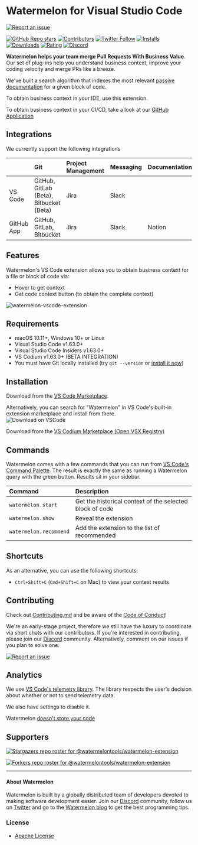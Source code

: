# Watermelon for Visual Studio Code

[![Report an issue](https://img.shields.io/badge/-Report%20an%20issue-critical)](https://github.com/watermelontools/watermelon-extension/issues)

[![GitHub Repo stars](https://img.shields.io/github/stars/watermelontools/watermelon-extension?style=flat-square)](https://github.com/watermelontools/watermelon-extension/stargazers)
[![Contributors](https://img.shields.io/github/contributors/watermelontools/watermelon-extension?style=flat-square)](https://github.com/watermelontools/watermelon-extension/graphs/contributors)
[![Twitter Follow](https://img.shields.io/twitter/follow/WatermelonTools?style=flat-square)](https://twitter.com/intent/follow?screen_name=WatermelonTools)
[![Installs](https://img.shields.io/visual-studio-marketplace/i/WatermelonTools.watermelon-tools?style=flat-square)](https://marketplace.visualstudio.com/items?itemName=WatermelonTools.watermelon-tools&ssr=false)
[![Downloads](https://img.shields.io/visual-studio-marketplace/d/WatermelonTools.watermelon-tools?style=flat-square)](https://marketplace.visualstudio.com/items?itemName=WatermelonTools.watermelon-tools&ssr=false)
[![Rating](https://img.shields.io/visual-studio-marketplace/r/WatermelonTools.watermelon-tools?style=flat-square)](https://marketplace.visualstudio.com/items?itemName=WatermelonTools.watermelon-tools&ssr=false#review-details)
[![Discord](https://img.shields.io/discord/933846506438541492?style=flat-square)](https://discord.com/invite/H4AE6b9442)

**Watermelon helps your team merge Pull Requests With Business Value**. Our set of plug-ins help you understand business context, improve your coding velocity and merge PRs like a breeze.

We've built a search algorithm that indexes the most relevant [passive documentation](https://www.watermelontools.com/post/what-is-passive-code-documentation-why-is-it-hard-to-scale-what-to-do-about-it) for a given block of code. 

To obtain business context in your IDE, use this extension.

To obtain business context in your CI/CD, take a look at our [GitHub Application](https://github.com/apps/watermelon-context)


## Integrations

We currently support the following integrations

|               | Git                                   | Project Management | Messaging | Documentation |
| :------------ | :------------------------------------ | :----------------- | :-------- | :-----------  |
| VS Code       | GitHub, GitLab (Beta), Bitbucket (Beta)    | Jira               | Slack     |               |
| GitHub App    | GitHub, GitLab, Bitbucket             | Jira               | Slack     | Notion        |
## Features

Watermelon's VS Code extension allows you to obtain business context for a file or block of code via:

- Hover to get context
- Get code context button (to obtain the complete context)

![watermelon-vscode-extension](https://i.ibb.co/3pGjBJq/IDE-1.png)

## Requirements

- macOS 10.11+, Windows 10+ or Linux
- Visual Studio Code v1.63.0+
- Visual Studio Code Insiders v1.63.0+
- VS Codium v1.63.0+ (BETA INTEGRATION)
- You must have Git locally installed (try `git --version` or [install it now](https://git-scm.com/book/en/v2/Getting-Started-Installing-Git))

## Installation

Download from the [VS Code Marketplace](https://marketplace.visualstudio.com/items?itemName=WatermelonTools.watermelon-tools).

Alternatively, you can search for "Watermelon" in VS Code's built-in extension marketplace and install from there.  
![Download on VSCode](https://user-images.githubusercontent.com/11527621/162223094-ee24a53e-7a32-49eb-ac74-d1ab4f886d11.png)

Download from the [VS Codium Marketplace (Open VSX Registry)](https://open-vsx.org/extension/WatermelonTools/watermelon-tools)

## Commands

Watermelon comes with a few commands that you can run from [VS Code's Command Palette](https://code.visualstudio.com/docs/getstarted/userinterface#_command-palette). The result is exactly the same as running a Watermelon query with the green button. Results sit in your sidebar.

| Command                | Description                                              |
| :--------------------- | :------------------------------------------------------- |
| `watermelon.start`     | Get the historical context of the selected block of code |
| `watermelon.show`      | Reveal the extension                                     |
| `watermelon.recommend` | Add the extension to the list of recommended             |

## Shortcuts

As an alternative, you can use the following shortcuts:

- `Ctrl+Shift+C` (`Cmd+Shift+C` on Mac) to view your context results

## Contributing

Check out [Contributing.md](CONTRIBUTING.md) and be aware of the [Code of Conduct](CODE_OF_CONDUCT.md)!

We're an early-stage project, therefore we still have the luxury to coordinate via short chats with our contributors. If you're interested in contributing, please join our [Discord](https://discord.com/invite/H4AE6b9442) community.
Alternatively, comment on our issues if you plan to solve one.

[![Report an issue](https://img.shields.io/badge/-Report%20an%20issue-critical)](https://github.com/watermelontools/watermelon-extension/issues)
## Analytics

We use [VS Code's telemetry library](https://github.com/microsoft/vscode-extension-telemetry). The library respects the user's decision about whether or not to send telemetry data.

We also have settings to disable it.

Watermelon [doesn't store your code](https://www.watermelontools.com/post/building-a-code-archeology-toolbox-without-storing-your-code)

## Supporters

[![Stargazers repo roster for @watermelontools/watermelon-extension](https://reporoster.com/stars/watermelontools/watermelon-extension)](https://github.com/watermelontools/watermelon-extension/stargazers)

[![Forkers repo roster for @watermelontools/watermelon-extension](https://reporoster.com/forks/watermelontools/watermelon-extension)](https://github.com/watermelontools/watermelon-extension/network/members)

---

#### About Watermelon

Watermelon is built by a globally distributed team of developers devoted to making software development easier. Join our [Discord](https://discord.com/invite/H4AE6b9442) community, follow us on [Twitter](https://twitter.com/WatermelonTools) and go to the [Watermelon blog](https://watermelon.tools/blog) to get the best programming tips.

### License

- [Apache License](license.md)

